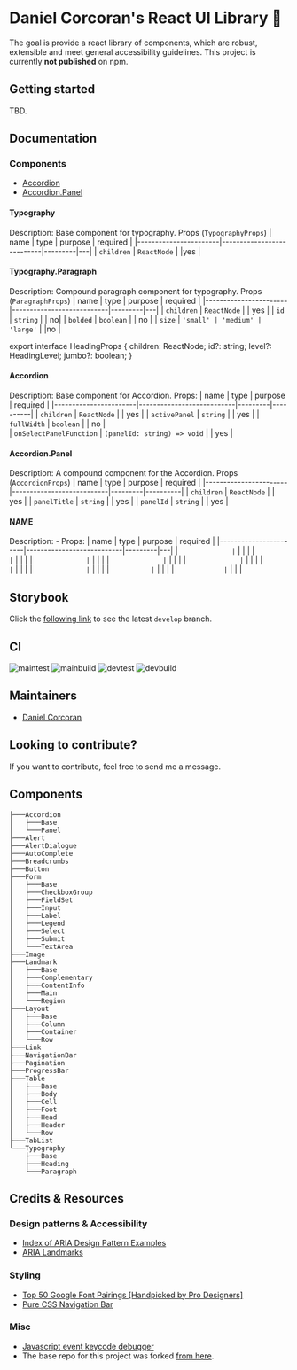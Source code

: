 # Daniel Corcoran's React UI Library 🐲

The goal is provide a react library of components, which are robust, extensible and meet general accessibility guidelines. This project is currently **not published** on npm.

## Getting started

TBD.

## Documentation

### Components
- [Accordion](####accordion)
- [Accordion.Panel](####accordion.panel)

#### Typography
Description: Base component for typography.
Props (`TypographyProps`)
| name                  | type                      | purpose | required | 
|-----------------------|---------------------------|---------|---|
| `children`              | `ReactNode`                 |         |yes         | 

#### Typography.Paragraph
Description: Compound paragraph component for typography.
Props (`ParagraphProps`)
| name                  | type                      | purpose | required | 
|-----------------------|---------------------------|---------|---|
| `children`              | `ReactNode`                 |         | yes       | 
| `id`              | `string`                 |         |         no| 
| `bolded`              | `boolean`                 |         |      no   | 
| `size`              | `'small' | 'medium' | 'large'`                 |         |no         | 

export interface HeadingProps {
  children: ReactNode;
  id?: string;
  level?: HeadingLevel;
  jumbo?: boolean;
}

#### Accordion
Description: Base component for Accordion.
Props:
| name                  | type                      | purpose | required | 
|-----------------------|---------------------------|---------|----------|
| `children`              | `ReactNode`                 |         | yes        | 
| `activePanel`           | `string`                    |         | yes        | 
| `fullWidth`             | `boolean`                   |         | no        |  
| `onSelectPanelFunction` | `(panelId: string) => void` |         | yes        |  

#### Accordion.Panel
Description: A compound component for the Accordion.
Props (`AccordionProps`)
| name                  | type                      | purpose | required | 
|-----------------------|---------------------------|---------|----------|
| `children`              | `ReactNode`                 |         | yes        | 
| `panelTitle`           | `string`                    |         | yes        | 
| `panelId`             | `string`                   |         | yes      |  

#### NAME
Description: -
Props:
| name                  | type                      | purpose | required | 
|-----------------------|---------------------------|---------|---|
| ``              | ``                 |         |         | 
| ``              | ``                 |         |         | 
| ``              | ``                 |         |         | 
| ``              | ``                 |         |         | 
| ``              | ``                 |         |         | 
| ``              | ``                 |         |         | 
| ``              | ``                 |         |         | 
| ``           | ``                    |         |         | 
| ``             | ``                   |         |       |  


## Storybook
Click the [following link](https://develop--60b75a95d763ec0039b4429c.chromatic.com/) to see the latest `develop` branch.

## CI

![maintest](https://github.com/danielc92/dc-react-ui/actions/workflows/main-test.yml/badge.svg) ![mainbuild](https://github.com/danielc92/dc-react-ui/actions/workflows/main-build.yml/badge.svg)
![devtest](https://github.com/danielc92/dc-react-ui/actions/workflows/develop-test.yml/badge.svg) ![devbuild](https://github.com/danielc92/dc-react-ui/actions/workflows/develop-build.yml/badge.svg)

## Maintainers

- [Daniel Corcoran](https://github.com/danielc92)

## Looking to contribute?

If you want to contribute, feel free to send me a message.

## Components

```
├───Accordion
│   ├───Base     
│   └───Panel    
├───Alert        
├───AlertDialogue
├───AutoComplete 
├───Breadcrumbs  
├───Button       
├───Form
│   ├───Base
│   ├───CheckboxGroup
│   ├───FieldSet
│   ├───Input
│   ├───Label
│   ├───Legend
│   ├───Select
│   ├───Submit
│   └───TextArea
├───Image
├───Landmark
│   ├───Base
│   ├───Complementary
│   ├───ContentInfo
│   ├───Main
│   └───Region
├───Layout
│   ├───Base
│   ├───Column
│   ├───Container
│   └───Row
├───Link
├───NavigationBar
├───Pagination
├───ProgressBar
├───Table
│   ├───Base
│   ├───Body
│   ├───Cell
│   ├───Foot
│   ├───Head
│   ├───Header
│   └───Row
├───TabList
└───Typography
    ├───Base
    ├───Heading
    └───Paragraph

```

## Credits & Resources

### Design patterns & Accessibility

- [Index of ARIA Design Pattern Examples](https://www.w3.org/TR/wai-aria-practices/examples/)
- [ARIA Landmarks](https://www.w3.org/TR/wai-aria-practices/examples/landmarks/index.html)

### Styling

- [Top 50 Google Font Pairings [Handpicked by Pro Designers]](https://www.pagecloud.com/blog/best-google-fonts-pairings)
- [Pure CSS Navigation Bar](https://codepen.io/drweb/pen/VwYNjxG)

### Misc

- [Javascript event keycode debugger](https://keycode.info/)
- The base repo for this project was forked [from here](https://blog.harveydelaney.com/creating-your-own-react-component-library/).
